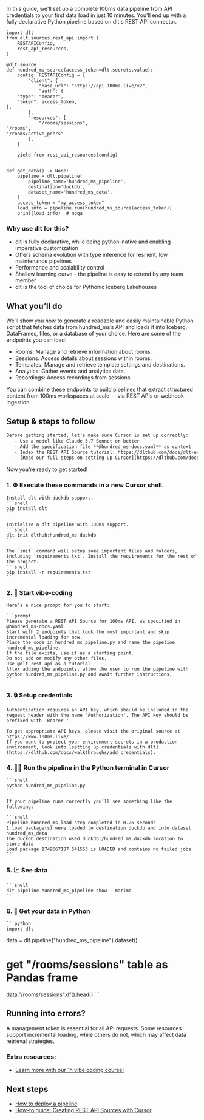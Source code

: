 In this guide, we'll set up a complete 100ms data pipeline from API credentials to your first data load in just 10 minutes. You'll end up with a fully declarative Python pipeline based on dlt's REST API connector.

```python-outcome
import dlt
from dlt.sources.rest_api import (
    RESTAPIConfig,
    rest_api_resources,
)

@dlt.source
def hundred_ms_source(access_token=dlt.secrets.value):
    config: RESTAPIConfig = {
        "client": {
            "base_url": "https://api.100ms.live/v2",
            "auth": {
    "type": "bearer",
    "token": access_token,
},
        },
        "resources": [
            "/rooms/sessions",
"/rooms",
"/rooms/active_peers"
        ],
    }

    yield from rest_api_resources(config)


def get_data() -> None:
    pipeline = dlt.pipeline(
        pipeline_name='hundred_ms_pipeline',
        destination='duckdb',
        dataset_name='hundred_ms_data', 
    )
    access_token = "my_access_token"
    load_info = pipeline.run(hundred_ms_source(access_token))
    print(load_info)  # noqa
```

### Why use dlt for this?

- dlt is fully declarative, while being python-native and enabling imperative customization
- Offers schema evolution with type inference for resilient, low maintenance pipelines
- Performance and scalability control
- Shallow learning curve - the pipeline is easy to extend by any team member
- dlt is the tool of choice for Pythonic Iceberg Lakehouses

## What you’ll do

We’ll show you how to generate a readable and easily maintainable Python script that fetches data from hundred_ms’s API and loads it into Iceberg, DataFrames, files, or a database of your choice. Here are some of the endpoints you can load:

- Rooms: Manage and retrieve information about rooms.
- Sessions: Access details about sessions within rooms.
- Templates: Manage and retrieve template settings and destinations.
- Analytics: Gather events and analytics data.
- Recordings: Access recordings from sessions.

You can combine these endpoints to build pipelines that extract structured content from 100ms workspaces at scale — via REST APIs or webhook ingestion.

## Setup & steps to follow

```default
Before getting started, let's make sure Cursor is set up correctly:
   - Use a model like Claude 3.7 Sonnet or better
   - Add the specification file **@hundred_ms-docs.yaml** as context
   - Index the REST API Source tutorial: https://dlthub.com/docs/dlt-ecosystem/verified-sources/rest_api/ and add it to context as **@dlt rest api**
   - [Read our full steps on setting up Cursor](https://dlthub.com/docs/dlt-ecosystem/llm-tooling/cursor-restapi#23-configuring-cursor-with-documentation)
```

Now you're ready to get started! 

### 1. ⚙️ **Execute these commands in a new Cursor shell.**
    
    Install dlt with duckdb support:
    ```shell
    pip install dlt
    ```

    Initialize a dlt pipeline with 100ms support.
    ```shell
    dlt init dlthub:hundred_ms duckdb
    ```

    The `init` command will setup some important files and folders, including `requirements.txt`. Install the requirements for the rest of the project.
    ```shell
    pip install -r requirements.txt
    ```
    
### 2. 🤠 **Start vibe-coding**
    
    Here’s a nice prompt for you to start: 
    
    ```prompt
    Please generate a REST API Source for 100ms API, as specified in @hundred_ms-docs.yaml 
    Start with 2 endpoints that look the most important and skip incremental loading for now. 
    Place the code in hundred_ms_pipeline.py and name the pipeline hundred_ms_pipeline. 
    If the file exists, use it as a starting point. 
    Do not add or modify any other files. 
    Use @dlt rest api as a tutorial. 
    After adding the endpoints, allow the user to run the pipeline with python hundred_ms_pipeline.py and await further instructions.
    ```

    
### 3. 🔒 **Setup credentials** 
    
    Authentication requires an API key, which should be included in the request header with the name 'Authorization'. The API key should be prefixed with 'Bearer '.
    
    To get appropriate API keys, please visit the original source at https://www.100ms.live/.
    If you want to protect your environment secrets in a production environment, look into [setting up credentials with dlt](https://dlthub.com/docs/walkthroughs/add_credentials).
    
### 4. 🏃‍♀️ **Run the pipeline in the Python terminal in Cursor**
    
    ```shell
    python hundred_ms_pipeline.py
    ```
    
    If your pipeline runs correctly you’ll see something like the following:
    
    ```shell
    Pipeline hundred_ms load step completed in 0.26 seconds
    1 load package(s) were loaded to destination duckdb and into dataset hundred_ms_data
    The duckdb destination used duckdb:/hundred_ms.duckdb location to store data
    Load package 1749667187.541553 is LOADED and contains no failed jobs
    ```
    
### 5. 📈 **See data**
    
    ```shell
    dlt pipeline hundred_ms_pipeline show --marimo
    ```
    
### 6. 🐍 **Get your data in Python**
    
    ```python
    import dlt

   data = dlt.pipeline("hundred_ms_pipeline").dataset()
   # get "/rooms/sessions" table as Pandas frame
   data."/rooms/sessions".df().head()
    ```

## Running into errors?

A management token is essential for all API requests. Some resources support incremental loading, while others do not, which may affect data retrieval strategies.

### Extra resources:

- [Learn more with our 1h vibe coding course!](https://www.youtube.com/watch?v=GGid70rnJuM)

## Next steps

- [How to deploy a pipeline](https://dlthub.com/docs/walkthroughs/deploy-a-pipeline)
- [How-to guide: Creating REST API Sources with Cursor](https://dlthub.com/docs/dlt-ecosystem/llm-tooling/cursor-restapi)